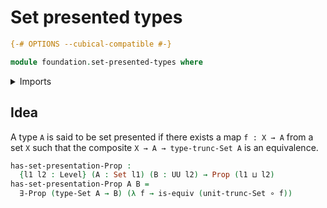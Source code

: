 # Set presented types

```agda
{-# OPTIONS --cubical-compatible #-}

module foundation.set-presented-types where
```

<details><summary>Imports</summary>

```agda
open import foundation.existential-quantification
open import foundation.set-truncations
open import foundation.universe-levels

open import foundation-core.equivalences
open import foundation-core.function-types
open import foundation-core.propositions
open import foundation-core.sets
```

</details>

## Idea

A type `A` is said to be set presented if there exists a map `f : X → A` from a
set `X` such that the composite `X → A → type-trunc-Set A` is an equivalence.

```agda
has-set-presentation-Prop :
  {l1 l2 : Level} (A : Set l1) (B : UU l2) → Prop (l1 ⊔ l2)
has-set-presentation-Prop A B =
  ∃-Prop (type-Set A → B) (λ f → is-equiv (unit-trunc-Set ∘ f))
```
